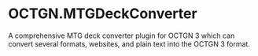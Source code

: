 OCTGN.MTGDeckConverter
======================

A comprehensive MTG deck converter plugin for OCTGN 3 which can convert several formats, websites, and plain text into the OCTGN 3 format.
